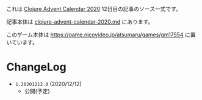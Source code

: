 これは [Clojure Advent Calendar 2020](https://qiita.com/advent-calendar/2020/clojure) 12日目の記事のソース一式です。

記事本体は [clojure-advent-calendar-2020.md](clojure-advent-calendar-2020.md) にあります。

このゲーム本体は https://game.nicovideo.jp/atsumaru/games/gm17554 に置いています。


# ChangeLog

- `1.20201212.0` (2020/12/12)
    - 公開(予定)


